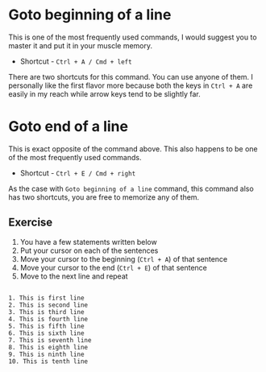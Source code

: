 Goto beginning of a line
==========================

This is one of the most frequently used commands, I would suggest you to master
it and put it in your muscle memory.

* Shortcut - `Ctrl + A / Cmd + left`

There are two shortcuts for this command. You can use anyone of them. I
personally like the first flavor more because both the keys in `Ctrl + A` are
easily in my reach while arrow keys tend to be slightly far.


Goto end of a line
===================

This is exact opposite of the command above. This also happens to be one of the
most frequently used commands.

* Shortcut - `Ctrl + E / Cmd + right`

As the case with `Goto beginning of a line` command, this command also has two
shortcuts, you are free to memorize any of them.


Exercise
---------

1. You have a few statements written below
2. Put your cursor on each of the sentences
3. Move your cursor to the beginning (`Ctrl + A`) of that sentence
4. Move your cursor to the end (`Ctrl + E`) of that sentence
5. Move to the next line and repeat

```

1. This is first line
2. This is second line
3. This is third line
4. This is fourth line
5. This is fifth line
6. This is sixth line
7. This is seventh line
8. This is eighth line
9. This is ninth line
10. This is tenth line

```
